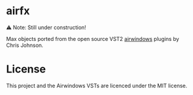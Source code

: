 # airfx
⚠️ Note: Still under construction! 

Max objects ported from the open source VST2 [airwindows](https://github.com/airwindows/airwindows/) plugins by Chris Johnson. 


# License

This project and the Airwindows VSTs are licenced under the MIT license.
